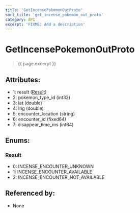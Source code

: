 ```yaml
---
title: 'GetIncensePokemonOutProto'
sort_title: 'get_incense_pokemon_out_proto'
category: API
excerpt: 'FIXME: Add a description'
---
```


[comment]: <> (THIS PART IS GENERATED - AKA DON'T EDIT THIS PART MANUALLY)

# GetIncensePokemonOutProto

> {{ page.excerpt }}

## Attributes:

- 1: result ([Result](#result))
- 2: pokemon_type_id (int32)
- 3: lat (double)
- 4: lng (double)
- 5: encounter_location (string)
- 6: encounter_id (fixed64)
- 7: disappear_time_ms (int64)

## Enums:

### Result
- 0: INCENSE_ENCOUNTER_UNKNOWN
- 1: INCENSE_ENCOUNTER_AVAILABLE
- 2: INCENSE_ENCOUNTER_NOT_AVAILABLE

## Referenced by:

- None

[comment]: <> (YOU CAN EDIT AFTER THIS)
